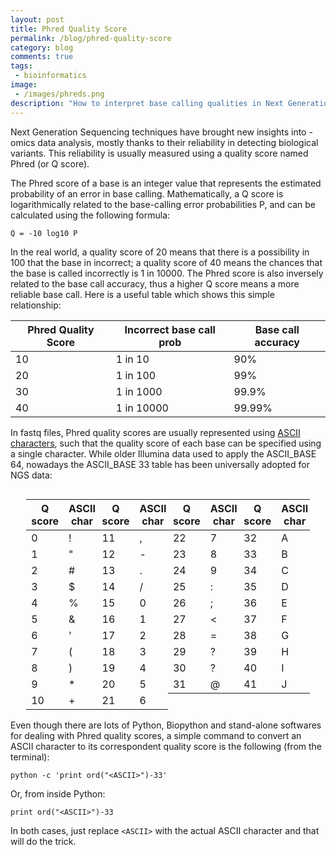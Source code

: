 ```yaml
---
layout: post
title: Phred Quality Score
permalink: /blog/phred-quality-score
category: blog
comments: true
tags: 
 - bioinformatics
image: 
 - /images/phreds.png
description: "How to interpret base calling qualities in Next Generation Sequencing data."
---
```


Next Generation Sequencing techniques have brought new insights into -omics data analysis, mostly thanks to their reliability in detecting biological variants. This reliability is usually measured using a quality score named Phred (or Q score).  

The Phred score of a base is an integer value that represents the estimated probability of an error in base calling. Mathematically, a Q score is logarithmically related to the base-calling error probabilities P, and can be calculated using the following formula:  

```
Q = -10 log10 P
```  

In the real world, a quality score of 20 means that there is a possibility in 100 that the base in incorrect; a quality score of 40 means the chances that the base is called incorrectly is 1 in 10000. The Phred score is also inversely related to the base call accuracy, thus a higher Q score means a more reliable base call. Here is a useful table which shows this simple relationship:  

Phred Quality Score | Incorrect base call prob | Base call accuracy 
--- | --- | --- 
10 | 1 in 10 | 90% 
20 | 1 in 100 | 99% 
30 | 1 in 1000 | 99.9% 
40 | 1 in 10000 | 99.99% 

In fastq files, Phred quality scores are usually represented using [ASCII characters](https://en.wikipedia.org/wiki/ASCII), such that the quality score of each base can be specified using a single character. While older Illumina data used to apply the ASCII_BASE 64, nowadays the ASCII_BASE 33 table has been universally adopted for NGS data:  


<div style="width: 100%">
<div style="width: 5%; float: left;">&nbsp;</div>
<div style="width: 22.5%; float: left;">
<table>
<thead>
<tr>
<th>Q score</th>
<th>ASCII char</th>
</tr>
</thead>
<tbody>
<tr>
<td>0</td>
<td>!</td>
</tr>
<tr>
<td>1</td>
<td>"</td>
</tr>
<tr>
<td>2</td>
<td>#</td>
</tr>
<tr>
<td>3</td>
<td>$</td>
</tr>
<tr>
<td>4</td>
<td>%</td>
</tr>
<tr>
<td>5</td>
<td>&amp;</td>
</tr>
<tr>
<td>6</td>
<td>'</td>
</tr>
<tr>
<td>7</td>
<td>(</td>
</tr>
<tr>
<td>8</td>
<td>)</td>
</tr>
<tr>
<td>9</td>
<td>*</td>
</tr>
<tr>
<td>10</td>
<td>+</td>
</tr>
</tbody>
</table>
</div>
<div style="width: 22.5%; float: left;">
<table>
<thead>
<tr>
<th>Q score</th>
<th>ASCII char</th>
</tr>
</thead>
<tbody>
<tr>
<td>11</td>
<td>,</td>
</tr>
<tr>
<td>12</td>
<td>-</td>
</tr>
<tr>
<td>13</td>
<td>.</td>
</tr>
<tr>
<td>14</td>
<td>/</td>
</tr>
<tr>
<td>15</td>
<td>0</td>
</tr>
<tr>
<td>16</td>
<td>1</td>
</tr>
<tr>
<td>17</td>
<td>2</td>
</tr>
<tr>
<td>18</td>
<td>3</td>
</tr>
<tr>
<td>19</td>
<td>4</td>
</tr>
<tr>
<td>20</td>
<td>5</td>
</tr>
<tr>
<td>21</td>
<td>6</td>
</tr>
</tbody>
</table>
</div>
<div style="width: 22.5%; float: left;">
<table>
<thead>
<tr>
<th>Q score</th>
<th>ASCII char</th>
</tr>
</thead>
<tbody>
<tr>
<td>22</td>
<td>7</td>
</tr>
<tr>
<td>23</td>
<td>8</td>
</tr>
<tr>
<td>24</td>
<td>9</td>
</tr>
<tr>
<td>25</td>
<td>:</td>
</tr>
<tr>
<td>26</td>
<td>;</td>
</tr>
<tr>
<td>27</td>
<td>&lt;</td>
</tr>
<tr>
<td>28</td>
<td>=</td>
</tr>
<tr>
<td>29</td>
<td>?</td>
</tr>
<tr>
<td>30</td>
<td>?</td>
</tr>
<tr>
<td>31</td>
<td>@</td>
</tr>
</tbody>
</table>
</div>
<div style="width: 22.5%; float: left;">
<table>
<thead>
<tr>
<th>Q score</th>
<th>ASCII char</th>
</tr>
</thead>
<tbody>
<tr>
<td>32</td>
<td>A</td>
</tr>
<tr>
<td>33</td>
<td>B</td>
</tr>
<tr>
<td>34</td>
<td>C</td>
</tr>
<tr>
<td>35</td>
<td>D</td>
</tr>
<tr>
<td>36</td>
<td>E</td>
</tr>
<tr>
<td>37</td>
<td>F</td>
</tr>
<tr>
<td>38</td>
<td>G</td>
</tr>
<tr>
<td>39</td>
<td>H</td>
</tr>
<tr>
<td>40</td>
<td>I</td>
</tr>
<tr>
<td>41</td>
<td>J</td>
</tr>
</tbody>
</table>
</div>
<div style="width: 5%; float: left;">&nbsp;</div>
</div>  
  

<p style="clear: both">Even though there are lots of Python, Biopython and stand-alone softwares for dealing with Phred quality scores, a simple command to convert an ASCII character to its correspondent quality score is the following (from the terminal):</p>  

```
python -c 'print ord("<ASCII>")-33'
```  

Or, from inside Python:  

```
print ord("<ASCII>")-33
```  

In both cases, just replace `<ASCII>` with the actual ASCII character and that will do the trick.  

